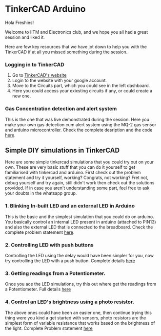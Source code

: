 # TinkerCAD Arduino

Hola Freshies!         

Welcome to IITM and Electronics club, and we hope you all had a great session and liked it.

Here are few key resources that we have jot down to help you with the TinkerCAD if at all you missed something during the session.

### Logging in to TinkerCAD
1. Go to [TinkerCAD's website](https://www.tinkercad.com/)
2. Login to the website with your google account.
3. Move to the Circuits part, which you could see in the left dashboard.
4. Here you could access your exixsting circuits if any, or could create a new one.

### Gas Concentration detection and alert system 

This is the one that was live demonstrated during the session. Here you make your own gas detection cum alert system using the MQ-2 gas sensor and arduino microcontroller. Check the complete desription and the code [here](https://github.com/CFI-Electronics-Club/TinkerCAD_Arduino/blob/main/Orientation%20Session-Gas%20Leakage%20Detection.md).

## Simple DIY simulations in TinkerCAD

Here are some simple tinkercad simulations that you could try out on your own. These are very basic stuff that you can do it yourself to get familiarised with tinkercad and arduino. First check out the problem statement and try it yourself, working? Congrats, not working? Fret not, debug yourself and try again, still didn't work then check out the solutions provided. If in case you aren't understanding some part, feel free to ask your doubts in the whatsapp group. 

### 1. Blinking In-built LED and an external LED in Arduino
This is the basic and the simplest simulation that you could do on arduino. You basically control an internal LED present in arduino (attached to PIN13) and also the external LED that is connected to the breadboard. Check the complete problem statement [here](https://github.com/CFI-Electronics-Club/TinkerCAD_Arduino/blob/main/Problem%20Statements%201%20%26%202.md). 

### 2. Controlling LED with push buttons
Controlling the LED using the delay would have been simpler for you, now try controlling the LED with a push button. Complete details [here](https://github.com/CFI-Electronics-Club/TinkerCAD_Arduino/blob/main/Problem%20Statement%203.md)

### 3. Getting readings from a Potentiometer.
Once you ace the LED simulations, try this out where get the readings from a Potentiometer. Full details [here](https://github.com/CFI-Electronics-Club/TinkerCAD_Arduino/blob/main/Problem%20Statement%204.md)

### 4. Control an LED's brightness using a photo resistor.
The above ones could have been an easier one, then continue trying this thing were you kind a get started with sensors, photo resistors are the simplest form of variable resistance that works based on the brightness of the light. Complete Problem statement [here]()
